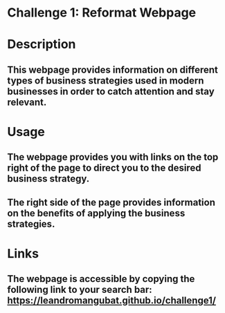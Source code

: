 # Challenge 1: Reformat Webpage

# Description

## This webpage provides information on different types of business strategies used in modern businesses in order to catch attention and stay relevant.

# Usage

## The webpage provides you with links on the top right of the page to direct you to the desired business strategy.
## The right side of the page provides information on the benefits of applying the business strategies.

# Links
##  The webpage is accessible by copying the following link to your search bar: https://leandromangubat.github.io/challenge1/
